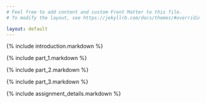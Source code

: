 ```yaml
---
# Feel free to add content and custom Front Matter to this file.
# To modify the layout, see https://jekyllrb.com/docs/themes/#overriding-theme-defaults

layout: default
---
```


{% include introduction.markdown %}


{% include part_1.markdown %}

{% include part_2.markdown %}

{% include part_3.markdown %}

{% include assignment_details.markdown %}